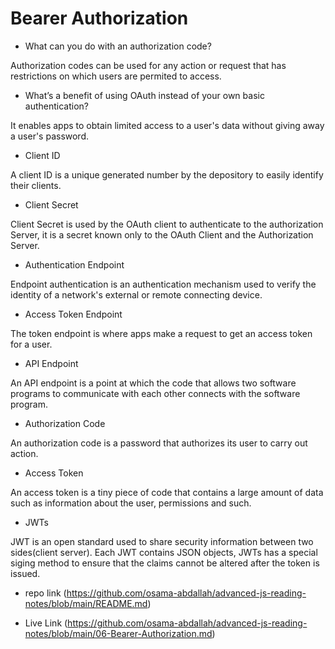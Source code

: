 # Bearer Authorization

* What can you do with an authorization code?

Authorization codes can be used for any action or request that has restrictions on which users are permited to access.

* What’s a benefit of using OAuth instead of your own basic authentication?

It enables apps to obtain limited access to a user's data without giving away a user's password.

* Client ID

A client ID is a unique generated number by the depository to easily identify their clients.

* Client Secret

Client Secret is used by the OAuth client to authenticate to the authorization Server, it is a secret known only to the OAuth Client and the Authorization Server.

* Authentication Endpoint

Endpoint authentication is an authentication mechanism used to verify the identity of a network's external or remote connecting device.

* Access Token Endpoint

The token endpoint is where apps make a request to get an access token for a user.

* API Endpoint

An API endpoint is a point at which the code that allows two software programs to communicate with each other connects with the software program.

* Authorization Code

An authorization code is a password that authorizes its user to carry out action.

* Access Token

An access token is a tiny piece of code that contains a large amount of data such as information about the user, permissions and such.

* JWTs

JWT is an open standard used to share security information between two sides(client server). Each JWT contains JSON objects, JWTs has a special siging method to ensure that the claims cannot be altered after the token is issued.


- repo link (https://github.com/osama-abdallah/advanced-js-reading-notes/blob/main/README.md)

- Live Link (https://github.com/osama-abdallah/advanced-js-reading-notes/blob/main/06-Bearer-Authorization.md)
